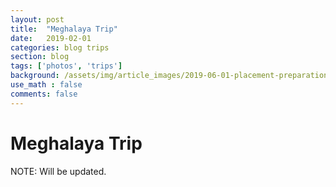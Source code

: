 ```yaml
---
layout: post
title:  "Meghalaya Trip"
date:   2019-02-01
categories: blog trips
section: blog
tags: ['photos', 'trips']
background: /assets/img/article_images/2019-06-01-placement-preparation-for-btech-students/cover-photo-journey.jpeg
use_math : false
comments: false
---
```


# Meghalaya Trip

NOTE: Will be updated.
